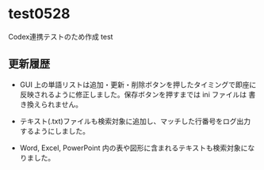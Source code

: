 # test0528
Codex連携テストのため作成
test

## 更新履歴

* GUI 上の単語リストは追加・更新・削除ボタンを押したタイミングで即座に
  反映されるように修正しました。保存ボタンを押すまでは ini ファイルは
  書き換えられません。
* テキスト(.txt)ファイルも検索対象に追加し、マッチした行番号をログ出力
  するようにしました。

* Word, Excel, PowerPoint 内の表や図形に含まれるテキストも検索対象になりました。
